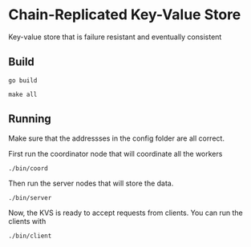 # Chain-Replicated Key-Value Store
Key-value store that is failure resistant and eventually consistent

## Build
`go build`

`make all`

## Running
Make sure that the addressses in the config folder are all correct.

First run the coordinator node that will coordinate all the workers

`./bin/coord`

Then run the server nodes that will store the data.

`./bin/server`

Now, the KVS is ready to accept requests from clients. You can run the clients with

`./bin/client`